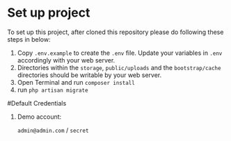 # Set up project

To set up this project, after cloned this repository please do following these steps in below:

1. Copy `.env.example` to create the `.env` file. Update your variables in `.env` accordingly with your web server.
2. Directories within the `storage`, `public/uploads` and the `bootstrap/cache` directories should be writable by your web server.
3. Open Terminal and run `composer install`
4. run `php artisan migrate`

#Default Credentials
1. Demo account: 
    
    `admin@admin.com` / `secret`
        
    

